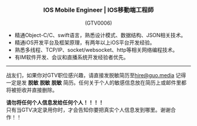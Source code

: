 <h3 align="center">IOS Mobile Engineer | IOS移動端⼯程師</h3>
<p align="center">(GTV0006)</p>
  
- 精通Object-C/C、swift语⾔，熟悉设计模式、数据结构、JSON相关技术。
- 精通iOS开发平台及框架原理，有两年以上iOS平台开发经验。
- 熟悉多线程、TCP/IP、socket/websocket、http等相关⽹络编程技术。
- 有IM软件开发、会议和直播系统开发经验者优先。
   
---
战友们，如果你对GTV职位感兴趣，请直接发脱敏简历至<hire@guo.media>
记得一定是发 **脱敏** **脱敏** **脱敏** 简历。任何关于个人的敏感信息放在简历上或邮件里都将被拒收并直接删除。   
   
**请勿将任何个人信息发给任何个人！！！！**   
只有当GTV决定录用你时，才会告知你要把真实个人信息发到哪里。谢谢合作！！
